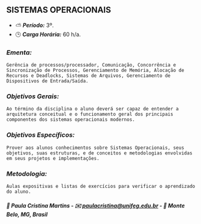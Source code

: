 ## SISTEMAS OPERACIONAIS

* :partly_sunny: ***Período:*** 3º.
* :clock3: ***Carga Horária:*** 60 h/a.
 
### *Ementa:*
    Gerência de processos/processador, Comunicação, Concorrência e Sincronização de Processos, Gerenciamento de Memória, Alocação de Recursos e Deadlocks, Sistemas de Arquivos, Gerenciamento de Dispositivos de Entrada/Saída.
 
### *Objetivos Gerais:*
    Ao término da disciplina o aluno deverá ser capaz de entender a arquitetura conceitual e o funcionamento geral dos principais componentes dos sistemas operacionais modernos.
 
### *Objetivos Específicos:*
    Prover aos alunos conhecimentos sobre Sistemas Operacionais, seus objetivos, suas estruturas, e de conceitos e metodologias envolvidas em seus projetos e implementações.
 
### *Metodologia:*
    Aulas expositivas e listas de exercícios para verificar o aprendizado do aluno.
 

##### :busts_in_silhouette: Paula Cristina Martins - :envelope: paulacristina@unifeg.edu.br - :house_with_garden: Monte Belo, MG, Brasil